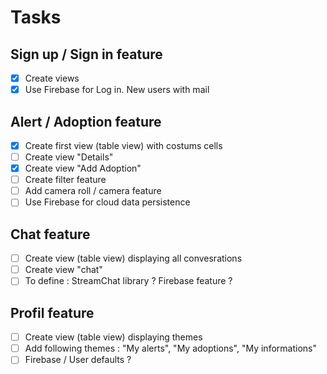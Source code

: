 # Tasks

## Sign up / Sign in feature
- [x] Create views
- [x] Use Firebase for Log in. New users with mail

## Alert / Adoption feature
- [x] Create first view (table view) with costums cells
- [ ] Create view "Details" 
- [x] Create view "Add Adoption"
- [ ] Create filter feature
- [ ] Add camera roll / camera feature
- [ ] Use Firebase for cloud data persistence

## Chat feature
- [ ] Create view (table view) displaying all convesrations
- [ ] Create view "chat"
- [ ] To define : StreamChat library ? Firebase feature ?

## Profil feature
- [ ] Create view (table view) displaying themes
- [ ] Add following themes : "My alerts", "My adoptions", "My informations"
- [ ] Firebase / User defaults ?
